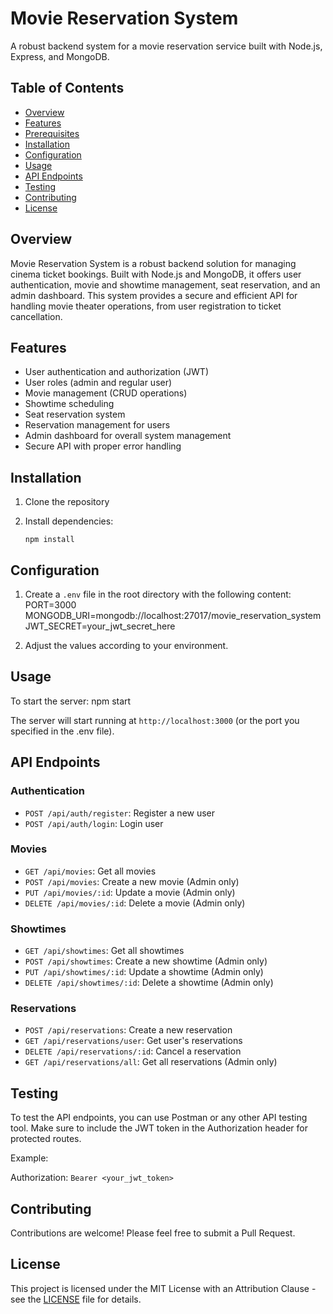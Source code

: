 # Movie Reservation System

A robust backend system for a movie reservation service built with Node.js, Express, and MongoDB.

## Table of Contents

- [Overview](#overview)
- [Features](#features)
- [Prerequisites](#prerequisites)
- [Installation](#installation)
- [Configuration](#configuration)
- [Usage](#usage)
- [API Endpoints](#api-endpoints)
- [Testing](#testing)
- [Contributing](#contributing)
- [License](#license)


## Overview
Movie Reservation System is a robust backend solution for managing cinema ticket bookings. Built with Node.js and MongoDB, it offers user authentication, movie and showtime management, seat reservation, and an admin dashboard. This system provides a secure and efficient API for handling movie theater operations, from user registration to ticket cancellation.

## Features

- User authentication and authorization (JWT)
- User roles (admin and regular user)
- Movie management (CRUD operations)
- Showtime scheduling
- Seat reservation system
- Reservation management for users
- Admin dashboard for overall system management
- Secure API with proper error handling


## Installation

1. Clone the repository

2. Install dependencies:

   `npm install`

## Configuration

1. Create a `.env` file in the root directory with the following content:
PORT=3000
MONGODB_URI=mongodb://localhost:27017/movie_reservation_system
JWT_SECRET=your_jwt_secret_here

2. Adjust the values according to your environment.

## Usage

To start the server: npm start

The server will start running at `http://localhost:3000` (or the port you specified in the .env file).

## API Endpoints

### Authentication
- `POST /api/auth/register`: Register a new user
- `POST /api/auth/login`: Login user

### Movies
- `GET /api/movies`: Get all movies
- `POST /api/movies`: Create a new movie (Admin only)
- `PUT /api/movies/:id`: Update a movie (Admin only)
- `DELETE /api/movies/:id`: Delete a movie (Admin only)

### Showtimes
- `GET /api/showtimes`: Get all showtimes
- `POST /api/showtimes`: Create a new showtime (Admin only)
- `PUT /api/showtimes/:id`: Update a showtime (Admin only)
- `DELETE /api/showtimes/:id`: Delete a showtime (Admin only)

### Reservations
- `POST /api/reservations`: Create a new reservation
- `GET /api/reservations/user`: Get user's reservations
- `DELETE /api/reservations/:id`: Cancel a reservation
- `GET /api/reservations/all`: Get all reservations (Admin only)

## Testing

To test the API endpoints, you can use Postman or any other API testing tool. Make sure to include the JWT token in the Authorization header for protected routes.

Example:

Authorization: `Bearer <your_jwt_token>`

## Contributing

Contributions are welcome! Please feel free to submit a Pull Request.

## License

This project is licensed under the MIT License with an Attribution Clause - see the [LICENSE](LICENSE) file for details.